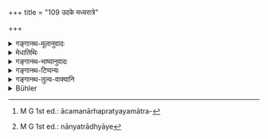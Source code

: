 +++
title = "109 उदके मध्यरात्रे"

+++

<details><summary>गङ्गानथ-मूलानुवादः</summary>

In water, at midnight, during the evacuation of the bladder and the bowels, while one is unclean, when one has eaten at a śrāddha, one shall not even think in his mind (of the Veda).—(109)
</details>

<details><summary>मेधातिथिः</summary>

चतुर्मुहूर्तो ऽर्धरात्रः । सैव महानिशा । प्रथमाद् अर्धरात्राद् द्वौ मुहूर्ताव् उत्तराद् द्वौ । **उदके** नदीतडागादिस्थः । अन्तर्जले जपस् त्व् अनध्यायरूपत्वाद् अघमर्षणादिर् न निषिध्यते । "उदये" इत्य् अन्ये पठन्ति । प्रथमोदयकाले सूर्यस्यानध्यायः । **उच्छिष्टो** भुजिसंबन्धेनाकृताचमनो यावत् । कृतमूत्रपुरीषो ऽपि प्राग् आचमनाद् उच्छिष्ट उच्यत एव । आचमनार्हाप्रात्ययमात्रवचन[^१९१] इत्य् <u>अन्ये</u> । तेन कृतनिष्ठीवनादिर् अपि गृह्यते । **मनसापि** । नान्यत्रानध्याये[^१९२] मनसा चिन्तनम् अभ्यनुज्ञायते । किं तर्हि, दोषगौरवार्थम् एतेषां निमित्तानाम् ॥ ४.१०९ ॥


[^१९२]:
     M G 1st ed.: nānyatrādhyāye


[^१९१]:
     M G 1st ed.: ācamanārhapratyayamātra-
</details>

<details><summary>गङ्गानथ-भाष्यानुवादः</summary>

The fourth ‘*muhūrta*’ of the night is ‘*midnight*,’ which is also called ‘*mahāniśā*,’ ‘Deep Night.’ Two ‘*muhūrtas*’ before, and two ‘*muhūrtas*’ after this ‘midnight,’ it is unfit for study.

‘*In water*;’—*i.e*., while standing in a river or tank or some such reservoir of water. Since the context is dealing with

‘Vedic study,’ the repeating of Vedic texts—such as ‘*Aghamarṣana*,’ and the rest—in water is not forbidden.

Some people read ‘*udaye*’ for ‘*udake*;’ which means that it is unfit for study when the sun has just risen.

‘*Unclean*;’—*i.e*., while he has not washed, after having taken his food. One is also called ‘unclean’ before one has washed, after having evacuated the bladder or the bowels. Some people explain that the term ‘*unclean*’ stands for all those impure conditions that require washing; so that spitting also would become included.

‘*Even in his mind*.’—This does not mean that on other occasions unfit for study, the *thinking* of Vedic texts is permitted; all that it means is that the conditions here mentioned are more serious than the rest.—(109)
</details>

<details><summary>गङ्गानथ-टिप्पन्यः</summary>

This verse is quoted in *Vīramitrodaya* (Saṃskāra, p. 538);—in
*Smṛticandrikā* (Saṃskāra, p. 163);—in *Hemādri* (Kāla, p. 773);—and in
*Gadādharapaddhati* (Kāla, p. 195), which explains ‘*madhyarātri*’ as
during four *muhūrtas* at the middle of the night.’
</details>

<details><summary>गङ्गानथ-तुल्य-वाक्यानि</summary>

*Gautama* (16.11, 12, 18, 34, 46).—‘On evacuating the bladder and the
bowels;—at midnight, during the twilights and in water;—in the cremation-ground, in the outskirts of the village, on the public thorough fare and during impurities.—One day and night is to be regarded as unfit for study on the completion of the Veda, or vomitting, or eating at Śrāddha and at sacrifices to men. According to some people, in the city it is always unfit for study.’

*Baudhāyana* (1.11.26, 30).—‘On accepting a gift in honour of the Piṭrs,
and on eating at Śrāddha, the rest of the day is unfit for study. At birth and at death, there is to be no study, oven in the mind.’

*Āpastamba Dharmasūtra* (1.10.26).—‘After dining at night.’

*Āpastamba* (11.17, 25, 26).—‘While immersed in water;—when there is
lightning, when it is thundering, or after eating at Śrāddha, during a fog, they forbid even mental study.’

*Do*. (32.12).—‘During the night, there is to be no teaching except
moral teaching to the pupils.’

*Viṣṇu* (30.16).—‘Not in water.’

*Yājñavalkya* (1.149).—‘In an unclean place, or when one is unclean,
during lightning and thunder, after eating while the hands are still wet, in water, at midnight, or when very high winds are blowing.’

*Pāraskara* (2.11.2, 4).—‘On eating at Śrāddha, on the falling of
meteors, on earthquake, at fiery portents, at the junction of two seasons,—there should be no study till the next day; after meals while the hands are wet, in water, or midnight, during the two twilights, while a dead body is lying in the village, and while a Caṇḍāla is in the village.’
</details>

<details><summary>Bühler</summary>

109	In water, during the middle part of the night, while he voids excrements, or is impure, and after he has partaken of a funeral dinner, a man must not even think in his heart (of the sacred texts).
</details>
